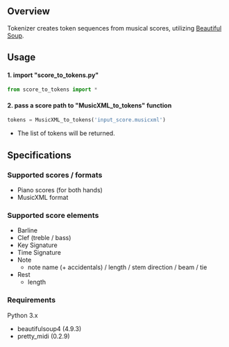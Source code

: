 ## Overview

Tokenizer creates token sequences from musical scores, utilizing [Beautiful Soup](https://www.crummy.com/software/BeautifulSoup/).

## Usage

#### 1. import "score_to_tokens.py"

```python
from score_to_tokens import *
```

#### 2. pass a score path to "MusicXML_to_tokens" function

```Python
tokens = MusicXML_to_tokens('input_score.musicxml')
```

- The list of tokens will be returned.

## Specifications

### Supported scores / formats

- Piano scores (for both hands)
- MusicXML format

### Supported score elements

- Barline
- Clef (treble / bass)
- Key Signature
- Time Signature
- Note
  - note name (+ accidentals) / length / stem direction / beam / tie  
- Rest
  - length

### Requirements

Python 3.x

- beautifulsoup4 (4.9.3)
- pretty_midi (0.2.9)

